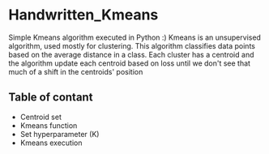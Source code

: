 # Handwritten_Kmeans
Simple Kmeans algorithm executed in Python :)
Kmeans is an unsupervised algorithm, used mostly for clustering. This algorithm classifies data points based on the average distance in a class.
Each cluster has a centroid and the algorithm update each centroid based on loss until we don't see that much of a shift in the centroids' position


## Table of contant
- Centroid set <br/>
- Kmeans function <br/>
- Set hyperparameter (K) <br/>
- Kmeans execution <br/>
